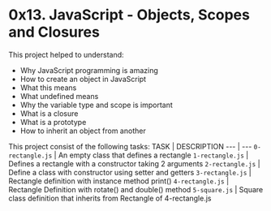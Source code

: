 # 0x13. JavaScript - Objects, Scopes and Closures
This project helped to understand:
- Why JavaScript programming is amazing
- How to create an object in JavaScript
- What this means
- What undefined means
- Why the variable type and scope is important
- What is a closure
- What is a prototype
- How to inherit an object from another

This project consist of the following tasks:
TASK | DESCRIPTION
--- | ---
`0-rectangle.js` | An empty class that defines a rectangle
`1-rectangle.js` | Defines a rectangle with a constructor taking 2 arguments
`2-rectangle.js` | Define a class with constructor using setter and getters
`3-rectangle.js` | Rectangle definition with instance method print()
`4-rectangle.js` | Rectangle Definition with rotate() and double() method
`5-square.js` | Square class definition that inherits from Rectangle of 4-rectangle.js

